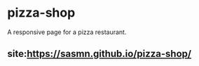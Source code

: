 # pizza-shop
A responsive page for a pizza restaurant. 

## site:https://sasmn.github.io/pizza-shop/
